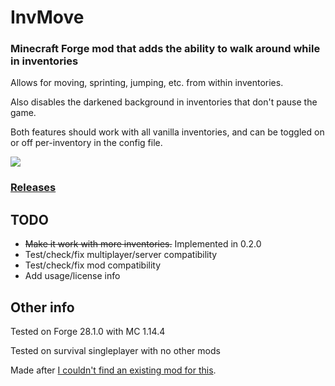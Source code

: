 # InvMove
### Minecraft Forge mod that adds the ability to walk around while in inventories

Allows for moving, sprinting, jumping, etc. from within inventories.

Also disables the darkened background in inventories that don't pause the game.

Both features should work with all vanilla inventories, and can be toggled on or off per-inventory in the config file.

![](demo/InvMove-0.2.0.gif)

### [Releases](https://github.com/PieKing1215/InvMove/releases)

## TODO
- ~~Make it work with more inventories.~~ Implemented in 0.2.0
- Test/check/fix multiplayer/server compatibility
- Test/check/fix mod compatibility
- Add usage/license info

## Other info
Tested on Forge 28.1.0 with MC 1.14.4

Tested on survival singleplayer with no other mods

Made after [I couldn't find an existing mod for this](https://redd.it/egwe8w).
